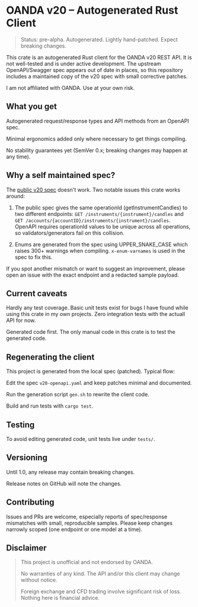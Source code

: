 # OANDA v20 – Autogenerated Rust Client

> Status: pre-alpha. Autogenerated. Lightly hand-patched. Expect breaking changes.

This crate is an autogenerated Rust client for the OANDA v20 REST API. It is not well-tested and is under active development.
The upstream OpenAPI/Swagger spec appears out of date in places, so this repository includes a maintained copy of the v20 spec with small corrective patches.

I am not affiliated with OANDA. Use at your own risk.

## What you get

Autogenerated request/response types and API methods from an OpenAPI spec.

Minimal ergonomics added only where necessary to get things compiling.

No stability guarantees yet (SemVer 0.x; breaking changes may happen at any time).

## Why a self maintained spec?

The [public v20 spec](https://github.com/oanda/v20-openapi/blob/master/yaml/v20.yaml) doesn't work. Two notable issues this crate works around:

1. The public spec gives the same operationId (getInstrumentCandles) to two different endpoints:
   `GET /instruments/{instrument}/candles`
   and
   `GET /accounts/{accountID}/instruments/{instrument}/candles`. OpenAPI requires operationId values to be unique across all operations, so validators/generators fail on this collision.

2. Enums are generated from the spec using UPPER_SNAKE_CASE which raises 300+ warnings when compiling. `x-enum-varnames` is used in the spec to fix this.

If you spot another mismatch or want to suggest an improvement, please open an issue with the exact endpoint and a redacted sample payload.

## Current caveats

Hardly any test coverage. Basic unit tests exist for bugs I have found while using this crate in my own projects. Zero integration tests with the actuall API for now.

Generated code first. The only manual code in this crate is to test the generated code.

## Regenerating the client

This project is generated from the local spec (patched). Typical flow:

Edit the spec `v20-openapi.yaml` and keep patches minimal and documented.

Run the generation script `gen.sh` to rewrite the client code.

Build and run tests with `cargo test`.

## Testing

To avoid editing generated code, unit tests live under `tests/`.

## Versioning

Until 1.0, any release may contain breaking changes.

Release notes on GitHub will note the changes.

## Contributing

Issues and PRs are welcome, especially reports of spec/response mismatches with small, reproducible samples. Please keep changes narrowly scoped (one endpoint or one model at a time).

## Disclaimer

> This project is unofficial and not endorsed by OANDA.
>
> No warranties of any kind. The API and/or this client may change without notice.
>
> Foreign exchange and CFD trading involve significant risk of loss. Nothing here is financial advice.
